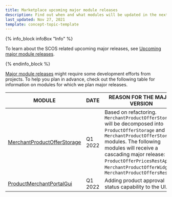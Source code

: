 ```yaml
---
title: Marketplace upcoming major module releases
description: Find out when and what modules will be updated in the next major version.
last_updated: Nov 27, 2021
template: concept-topic-template
---
```


{% info_block infoBox "Info" %}

To learn about the SCOS related upcoming major releases, see [Upcoming major module releases](/docs/scos/user/intro-to-spryker/whats-new/upcoming-major-module-releases.html).

{% endinfo_block %}

[Major module releases](/docs/scos/dev/architecture/module-api/semantic-versioning-major-vs.-minor-vs.-patch-release.html) might require some development efforts from projects. To help you plan in advance, check out the following table for information on modules for which we plan major releases.


| MODULE | DATE | REASON FOR THE MAJOR VERSION |
| --- | --- | --- |
| [MerchantProductOfferStorage](https://github.com/spryker/merchant-product-offer-storage) | Q1 2022 | Based on refactoring. `MerchantProductOfferStorage` will be decomposed into `ProductOfferStorage` and `MerchantProductOfferStorage` modules. The following modules will receive a cascading major release: `ProductOfferPricesRestApi`, `MerchantProductOfferWidget`, `MerchantProductOffersRestApi` |
| [ProductMerchantPortalGui](https://github.com/spryker/product-merchant-portal-gui) | Q1 2022 | Adding product approval status capability to the UI. |
